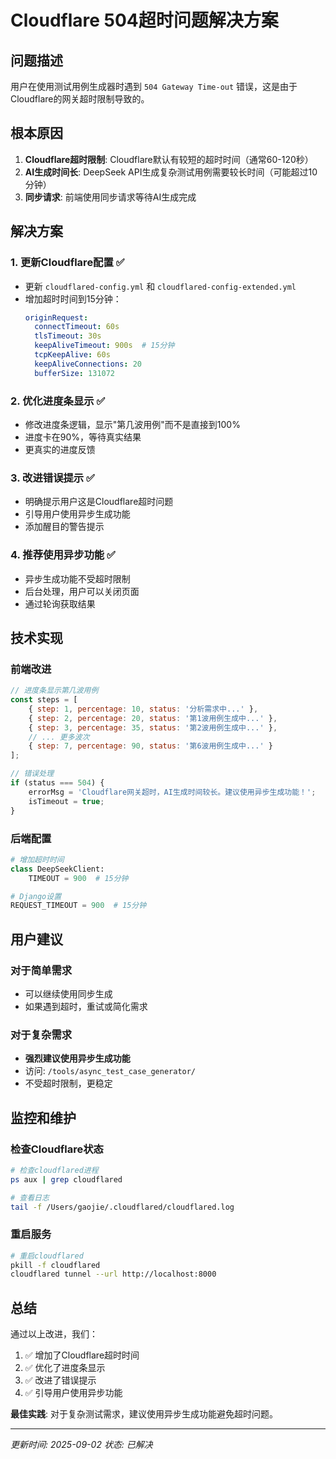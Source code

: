 # Cloudflare 504超时问题解决方案

## 问题描述
用户在使用测试用例生成器时遇到 `504 Gateway Time-out` 错误，这是由于Cloudflare的网关超时限制导致的。

## 根本原因
1. **Cloudflare超时限制**: Cloudflare默认有较短的超时时间（通常60-120秒）
2. **AI生成时间长**: DeepSeek API生成复杂测试用例需要较长时间（可能超过10分钟）
3. **同步请求**: 前端使用同步请求等待AI生成完成

## 解决方案

### 1. 更新Cloudflare配置 ✅
- 更新 `cloudflared-config.yml` 和 `cloudflared-config-extended.yml`
- 增加超时时间到15分钟：
  ```yaml
  originRequest:
    connectTimeout: 60s
    tlsTimeout: 30s
    keepAliveTimeout: 900s  # 15分钟
    tcpKeepAlive: 60s
    keepAliveConnections: 20
    bufferSize: 131072
  ```

### 2. 优化进度条显示 ✅
- 修改进度条逻辑，显示"第几波用例"而不是直接到100%
- 进度卡在90%，等待真实结果
- 更真实的进度反馈

### 3. 改进错误提示 ✅
- 明确提示用户这是Cloudflare超时问题
- 引导用户使用异步生成功能
- 添加醒目的警告提示

### 4. 推荐使用异步功能 ✅
- 异步生成功能不受超时限制
- 后台处理，用户可以关闭页面
- 通过轮询获取结果

## 技术实现

### 前端改进
```javascript
// 进度条显示第几波用例
const steps = [
    { step: 1, percentage: 10, status: '分析需求中...' },
    { step: 2, percentage: 20, status: '第1波用例生成中...' },
    { step: 3, percentage: 35, status: '第2波用例生成中...' },
    // ... 更多波次
    { step: 7, percentage: 90, status: '第6波用例生成中...' }
];

// 错误处理
if (status === 504) {
    errorMsg = 'Cloudflare网关超时，AI生成时间较长。建议使用异步生成功能！';
    isTimeout = true;
}
```

### 后端配置
```python
# 增加超时时间
class DeepSeekClient:
    TIMEOUT = 900  # 15分钟

# Django设置
REQUEST_TIMEOUT = 900  # 15分钟
```

## 用户建议

### 对于简单需求
- 可以继续使用同步生成
- 如果遇到超时，重试或简化需求

### 对于复杂需求
- **强烈建议使用异步生成功能**
- 访问: `/tools/async_test_case_generator/`
- 不受超时限制，更稳定

## 监控和维护

### 检查Cloudflare状态
```bash
# 检查cloudflared进程
ps aux | grep cloudflared

# 查看日志
tail -f /Users/gaojie/.cloudflared/cloudflared.log
```

### 重启服务
```bash
# 重启cloudflared
pkill -f cloudflared
cloudflared tunnel --url http://localhost:8000
```

## 总结
通过以上改进，我们：
1. ✅ 增加了Cloudflare超时时间
2. ✅ 优化了进度条显示
3. ✅ 改进了错误提示
4. ✅ 引导用户使用异步功能

**最佳实践**: 对于复杂测试需求，建议使用异步生成功能避免超时问题。

---
*更新时间: 2025-09-02*
*状态: 已解决*
